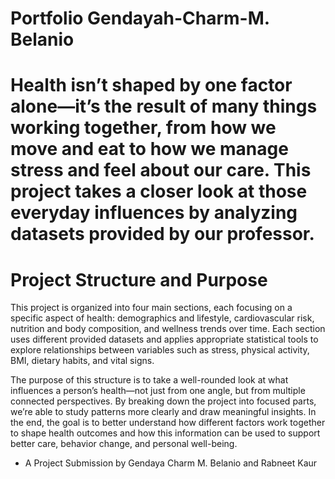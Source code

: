  # Portfolio Gendayah-Charm-M. Belanio 

 # Health isn’t shaped by one factor alone—it’s the result of many things working together, from how we move and eat to how we manage stress and feel about our care. This project takes a closer look at those everyday influences by analyzing datasets provided by our professor. 

 # Project Structure and Purpose
  This project is organized into four main sections, each focusing on a specific aspect of health: demographics and lifestyle, cardiovascular risk, nutrition and body composition, and wellness trends over time. Each section uses different provided datasets and applies appropriate statistical tools to explore relationships between variables such as stress, physical activity, BMI, dietary habits, and vital signs.

  The purpose of this structure is to take a well-rounded look at what influences a person’s health—not just from one angle, but from multiple connected perspectives. By breaking down the project into focused parts, we’re able to study patterns more clearly and draw meaningful insights. In the end, the goal is to better understand how different factors work together to shape health outcomes and how this information can be used to support better care, behavior change, and personal well-being.

- A Project Submission by Gendaya Charm M. Belanio and Rabneet Kaur
